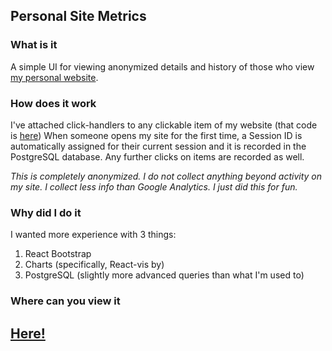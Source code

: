 ## Personal Site Metrics

### What is it
A simple UI for viewing anonymized details and history of those who view [my personal website](https://www.kevinchoi.dev).

### How does it work
I've attached click-handlers to any clickable item of my website (that code is [here](https://github.com/Kevin0115/kevin0115.github.io))
When someone opens my site for the first time, a Session ID is automatically assigned for their current session and it is recorded in the PostgreSQL database. Any further clicks on items are recorded as well.

*This is completely anonymized. I do not collect anything beyond activity on my site. I collect less info than Google Analytics. I just did this for fun.*

### Why did I do it
I wanted more experience with 3 things:
1. React Bootstrap
2. Charts (specifically, React-vis by)
3. PostgreSQL (slightly more advanced queries than what I'm used to)

### Where can you view it
## [Here!](https://www.kevinchoi.dev/metrics/)
